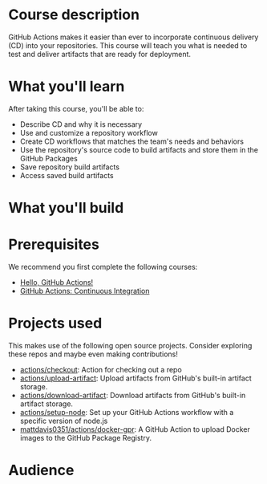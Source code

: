 # Course description

GitHub Actions makes it easier than ever to incorporate continuous delivery (CD) into your repositories.  This course will teach you what is needed to test and deliver artifacts that are ready for deployment.

# What you'll learn
After taking this course, you'll be able to:

- Describe CD and why it is necessary
- Use and customize a repository workflow
- Create CD workflows that matches the team's needs and behaviors
- Use the repository's source code to build artifacts and store them in the GitHub Packages
- Save repository build artifacts
- Access saved build artifacts

# What you'll build

# Prerequisites

We recommend you first complete the following courses:
- [Hello, GitHub Actions!](https://lab.github.com/github/hello-github-actions!)
- [GitHub Actions: Continuous Integration](https://lab.github.com/githubtraining/github-actions:-continuous-integration)

# Projects used
This makes use of the following open source projects. Consider exploring these repos and maybe even making contributions!

- [actions/checkout](https://github.com/actions/checkout): Action for checking out a repo
- [actions/upload-artifact](https://github.com/actions/upload-artifact): Upload artifacts from GitHub's built-in artifact storage.
- [actions/download-artifact](https://github.com/actions/download-artifact): Download artifacts from GitHub's built-in artifact storage.
- [actions/setup-node](https://github.com/actions/setup-node): Set up your GitHub Actions workflow with a specific version of node.js
- [mattdavis0351/actions/docker-gpr](https://github.com/mattdavis0351/actions/tree/master/docker-gpr): A GitHub Action to upload Docker images to the GitHub Package Registry.

# Audience